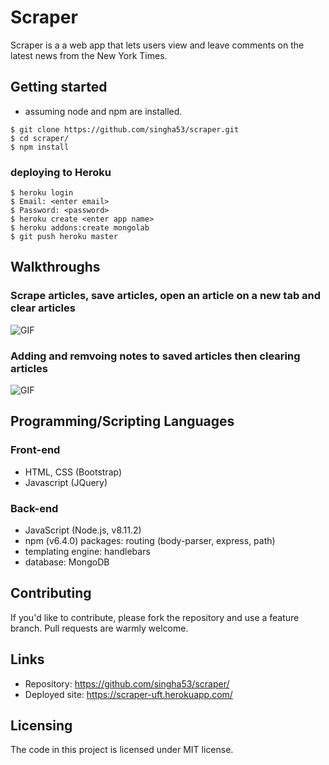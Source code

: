 # Scraper

Scraper is a a web app that lets users view and leave comments on the latest news from the New York Times.

## Getting started
- assuming node and npm are installed. 

```shell
$ git clone https://github.com/singha53/scraper.git
$ cd scraper/
$ npm install
```
### deploying to Heroku
```shell
$ heroku login
$ Email: <enter email>
$ Password: <password>
$ heroku create <enter app name>
$ heroku addons:create mongolab
$ git push heroku master
```
## Walkthroughs
### Scrape articles, save articles, open an article on a new tab and clear articles
![GIF](https://github.com/singha53/scraper/blob/master/public/assets/images/scrape_save_clear.gif)

### Adding and remvoing notes to saved articles then clearing articles
![GIF](https://github.com/singha53/scraper/blob/master/public/assets/images/save_notes_clear.gif)

## Programming/Scripting Languages
### Front-end
- HTML, CSS (Bootstrap)
- Javascript (JQuery)

### Back-end
- JavaScript (Node.js, v8.11.2)
- npm (v6.4.0) packages: routing (body-parser, express, path)
- templating engine: handlebars
- database: MongoDB

## Contributing

If you'd like to contribute, please fork the repository and use a feature
branch. Pull requests are warmly welcome.

## Links

- Repository: https://github.com/singha53/scraper/
- Deployed site: https://scraper-uft.herokuapp.com/

## Licensing

The code in this project is licensed under MIT license.
